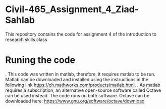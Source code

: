 # Civil-465_Assignment_4_Ziad-Sahlab
 This repository contains the code for assignment 4 of the introduction to research skills class

# Runing the code
. This code was written in matlab, therefore, it requires matlab to be run. Matlab can be downloaded and installed using the instructions in the following link
https://ch.mathworks.com/products/matlab.html.
. As matlab requires a subscription, an alternative open-source software called Octave can be used instead. The code runs on both software.
Octave can be downloaded here: https://www.gnu.org/software/octave/download

